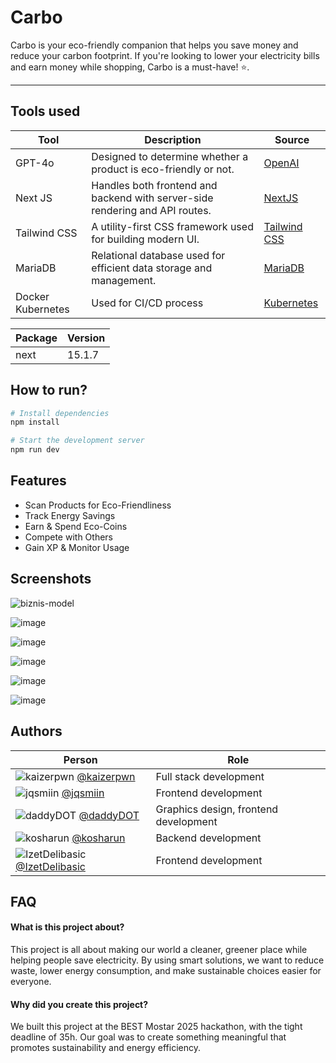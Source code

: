 
# Carbo 

Carbo is your eco-friendly companion that helps you save money and reduce your carbon footprint. If you're looking to lower your electricity bills and earn money while shopping, Carbo is a must-have! ⭐.

---

 
## Tools used

| Tool | Description | Source |
|---|---|---|
| GPT-4o | Designed to determine whether a product is eco-friendly or not. | [OpenAI](https://openai.com/) |  
| Next JS | Handles both frontend and backend with server-side rendering and API routes.	 | [NextJS](https://nextjs.org) |
| Tailwind CSS |  A utility-first CSS framework used for building modern UI.	  | [Tailwind CSS](https://tailwindcss.com/)  |
| MariaDB  |  Relational database used for efficient data storage and management.	  | [MariaDB](https://mariadb.org)  |
| Docker Kubernetes  |  Used for CI/CD process  | [Kubernetes](https://www.docker.com/resources/kubernetes-and-docker/)  |

| Package | Version |
|---|---|
| next | 15.1.7 |

## How to run?

```sh
# Install dependencies  
npm install  

# Start the development server  
npm run dev  
```
## Features

- Scan Products for Eco-Friendliness 
- Track Energy Savings 
- Earn & Spend Eco-Coins
- Compete with Others
- Gain XP & Monitor Usage

## Screenshots
![biznis-model](https://github.com/user-attachments/assets/f619133f-1830-497a-9d2d-ec3418e13035)

![image](https://github.com/user-attachments/assets/7f53e96d-8f4b-4937-8d47-8cd1f10ce1ef)

![image](https://github.com/user-attachments/assets/f10ce1a4-2924-41f2-a86e-b3f6364a4f23)

![image](https://github.com/user-attachments/assets/ab2c3327-5ca6-4ba9-9e10-64b5c04b29b1)

![image](https://github.com/user-attachments/assets/23f105bb-6ea1-4864-b95a-740ac6d7e29f)

![image](https://github.com/user-attachments/assets/c2c5f490-c958-49c1-9db7-159006886fe7)


## Authors


| Person | Role |
|---|---|
| ![kaizerpwn](https://avatars.githubusercontent.com/u/70588174?s=28&v=4) [@kaizerpwn](https://www.github.com/kaizerpwn) | Full stack development |
| ![jqsmiin](https://avatars.githubusercontent.com/u/86678700?s=28&v=4) [@jqsmiin](https://www.github.com/jqsmiin) | Frontend development |
| ![daddyDOT](https://avatars.githubusercontent.com/u/65982671?s=28&v=4) [@daddyDOT](https://www.github.com/daddyDOT) | Graphics design, frontend development |
![kosharun](https://avatars.githubusercontent.com/u/121234919?s=28&v=4) [@kosharun](https://github.com/kosharun) | Backend development |
![IzetDelibasic](https://avatars.githubusercontent.com/u/123022248?s=28&v=4) [@IzetDelibasic](https://github.com/IzetDelibasic) | Frontend development |


## FAQ

#### What is this project about?

This project is all about making our world a cleaner, greener place while helping people save electricity. By using smart solutions, we want to reduce waste, lower energy consumption, and make sustainable choices easier for everyone.

#### Why did you create this project?

We built this project at the BEST Mostar 2025 hackathon, with the tight deadline of 35h. Our goal was to create something meaningful that promotes sustainability and energy efficiency.
